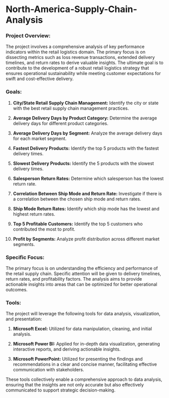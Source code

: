 # North-America-Supply-Chain-Analysis
### Project Overview:

The project involves a comprehensive analysis of key performance indicators within the retail logistics domain. The primary focus is on dissecting metrics such as loss revenue transactions, extended delivery timelines, and return rates to derive valuable insights. The ultimate goal is to contribute to the development of a robust retail logistics strategy that ensures operational sustainability while meeting customer expectations for swift and cost-effective delivery.

### Goals:

1. **City/State Retail Supply Chain Management:** Identify the city or state with the best retail supply chain management practices.

2. **Average Delivery Days by Product Category:** Determine the average delivery days for different product categories.

3. **Average Delivery Days by Segment:** Analyze the average delivery days for each market segment.

4. **Fastest Delivery Products:** Identify the top 5 products with the fastest delivery times.

5. **Slowest Delivery Products:** Identify the 5 products with the slowest delivery times.

6. **Salesperson Return Rates:** Determine which salesperson has the lowest return rate.

7. **Correlation Between Ship Mode and Return Rate:** Investigate if there is a correlation between the chosen ship mode and return rates.

8. **Ship Mode Return Rates:** Identify which ship mode has the lowest and highest return rates.

9. **Top 5 Profitable Customers:** Identify the top 5 customers who contributed the most to profit.

10. **Profit by Segments:** Analyze profit distribution across different market segments.

### Specific Focus:

The primary focus is on understanding the efficiency and performance of the retail supply chain. Specific attention will be given to delivery timelines, return rates, and profitability factors. The analysis aims to provide actionable insights into areas that can be optimized for better operational outcomes.

### Tools:

The project will leverage the following tools for data analysis, visualization, and presentation:

1. **Microsoft Excel:** Utilized for data manipulation, cleaning, and initial analysis.

2. **Microsoft Power BI:** Applied for in-depth data visualization, generating interactive reports, and deriving actionable insights.

3. **Microsoft PowerPoint:** Utilized for presenting the findings and recommendations in a clear and concise manner, facilitating effective communication with stakeholders.

These tools collectively enable a comprehensive approach to data analysis, ensuring that the insights are not only accurate but also effectively communicated to support strategic decision-making.
